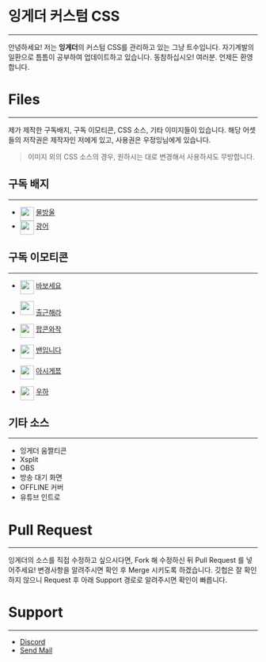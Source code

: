 ﻿# 잉게더 커스텀 CSS 
---
안녕하세요! 
저는 **잉게더**의 커스텀 CSS를 관리하고 있는 그냥 트수입니다. 
자기계발의 일환으로 틈틈이 공부하여 업데이트하고 있습니다.
동참하십시오! 여러분. 언제든 환영합니다.


# Files
---
제가 제작한 구독배지, 구독 이모티콘, CSS 소스, 기타 이미지들이 있습니다.
해당 어셋들의 저작권은 제작자인 저에게 있고, 사용권은 우정잉님에게 있습니다.
> 이미지 외의 CSS 소스의 경우, 원하시는 대로 변경해서 사용하셔도 무방합니다.

## 구독 배지
---
- <img  src="https://ingether.github.io/TGD-CSS/Emotes/Badge_0_Start/02_72.png" width="28" height="28" align="top">  [물방울](https://github.com/Ingether/TGD-CSS/tree/master/Emotes/Badge_0_Start)
- <img  src="https://ingether.github.io/TGD-CSS/Emotes/Badge_3_mon/outline_72.png"  width="28"  height="28" align="top">  [광어](https://github.com/Ingether/TGD-CSS/tree/master/Emotes/Badge_3_mon)

## 구독 이모티콘
---
*  <img  src="https://ingether.github.io/TGD-CSS/Emotes/E_nanajaMbabo/nanajaMbabo56.png"  align="top"  width="28"  height="28">  [바보세요](https://github.com/Ingether/TGD-CSS/tree/master/Emotes/E_nanajaMbabo)
- <img  src="https://ingether.github.io/TGD-CSS/Emotes/E_nanajaMgowork/nanajaMgowork56.png"  width="28"  height="28">  [출근해라](https://github.com/Ingether/TGD-CSS/tree/master/Emotes/E_nanajaMgowork)

-  <img  src="https://ingether.github.io/TGD-CSS/Emotes/E_nanajaMpopcon/pcorn1x56.png"  width="28" align="top"  height="28">  [팝콘와작](https://github.com/Ingether/TGD-CSS/tree/master/Emotes/E_nanajaMpopcon)

-  <img  src="https://ingether.github.io/TGD-CSS/Emotes/E_nanajaMuban/nanajaMubanSample112.png"  width="28" align="top"  height="28">  [밴입니다](https://github.com/Ingether/TGD-CSS/tree/master/Emotes/E_nanajaMuban)

-  <img  src="https://ingether.github.io/TGD-CSS/Emotes/E_nanajaMuknow/nanajaMuno56.png"  width="28"  align="top" height="28">  [아시게쬬](https://github.com/Ingether/TGD-CSS/tree/master/Emotes/E_nanajaMuknow)

-  <img  src="https://ingether.github.io/TGD-CSS/Emotes/E_nanajamUh/Wooha56x_fix.png"  width="28" align="top"  height="28">  [우하](https://github.com/Ingether/TGD-CSS/tree/master/Emotes/E_nanajaMUh)

## 기타 소스
---
- 잉게더 움짤티콘
- Xsplit
- OBS
- 방송 대기 화면
- OFFLINE 커버
- 유튜브 인트로

# Pull Request
---
잉게더의 소스를 직접 수정하고 싶으시다면, Fork 해 수정하신 뒤 Pull Request 를 넣어주세요!
변경사항을 알려주시면 확인 후 Merge 시키도록 하겠습니다.
깃헙은 잘 확인하지 않으니 Request 후 아래 Support 경로로 알려주시면 확인이 빠릅니다.

# Support
---
- [Discord](https://discord.gg/SQs6Taw)
- <a href="mailto:ingether@hotmail.com">Send Mail</a>